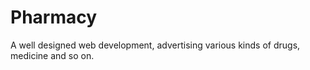 # Pharmacy
A well designed web development, advertising various kinds of drugs, medicine and so on.
